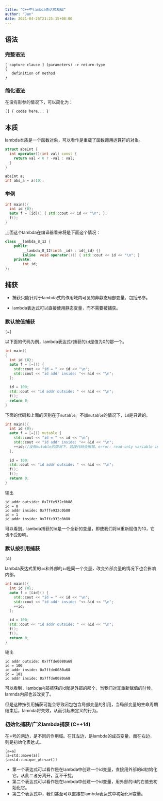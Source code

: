 ```yaml
---
title: "C++中lambda表达式基础"
author: "Jun"
date: 2021-04-26T21:25:15+08:00
---
```


## 语法 

### 完整语法

```
[ capture clause ] (parameters) -> return-type  
{   
   definition of method   
} 
```

### 简化语法

在没有形参的情况下，可以简化为：

```
[] { codes here... }
```
## 本质

lambda本质是一个函数对象，可以看作是重载了函数调用运算符的对象。

```c++
struct absInt {
  int operator()(int val) const {
    return val < 0 ? -val : val;
  }
}

absInt a;
int abs_a = a(10);
```

### 举例

```c++
int main(){
  int id {0};
  auto f = [id]() { std::cout << id << "\n"; };
  f();
}
```

上面这个lambda在编译器看来将是下面这个情况：

```c++
class __lambda_8_12 {
    public: 
        __lambda_8_12(int& _id) : id{_id} {}
        inline  void operator()() { std::cout << id << "\n"; }
    private: 
        int id;
};
```

## 捕获

- 捕获只能针对于lambda式的作用域内可见的非静态局部变量，包括形参。

- lambda表达式可以直接使用静态变量，而不需要被捕获。


### 默认按值捕获

`[=]`

以下面的代码为例，lambda表达式`f`捕获的`id`是值为0的那一个。

```c++
int main()
{
  int id {0};
  auto f = [=]() {
    std::cout << "id = " << id << "\n";
    std::cout << "id addr inside: "<< &id << "\n";
  };
  
  id = 100;
  std::cout << "id addr outside: " << &id << "\n";
  f();
  return 0;
}
```

下面的代码和上面的区别在于`mutable`。不加`mutable`的情况下，`id`是只读的。

```c++
int main(){
  int id {0};
  auto f = [=]() mutable {
    std::cout << "id = " << id << "\n";
    std::cout << "id addr inside: "<< &id << "\n";
    ++id;//没有mutable的情况下，这段代码会报错。error: read-only variable is not assignable
  };
  
  id = 100;
  std::cout << "id addr outside: " << &id << "\n";
  f();
  f();
  return 0;
}

```
输出
```
id addr outside: 0x7ffe932c0b88
id = 0
id addr inside: 0x7ffe932c0b80
id = 1
id addr inside: 0x7ffe932c0b80
```
可以看到，lambda捕获的id是一个全新的变量，即使我们将id重新赋值为10，它也不受影响。

### 默认按引用捕获 

`[&]`

lambda表达式里的`id`和外部的`id`是同一个变量，改变外部变量的情况下也会影响内部。

```c++
int main(){
  int id {0};
  auto f = [&id]() {
    std::cout << "id = " << id << "\n";
    std::cout << "id addr inside: "<< &id << "\n";
    ++id;
  };
  
  id = 100;
  std::cout << "id addr outside: " << &id << "\n";
  f();
  f();
  return 0;
}
```
输出
```
id addr outside: 0x7ffde0080a68
id = 100
id addr inside: 0x7ffde0080a68
id = 101
id addr inside: 0x7ffde0080a68
```
可以看到，lambda内部捕获的id就是外部的那个，当我们对其重新赋值的时候，lamnda内部也该改变了。

但是这种按引用捕获可能会导致闭包包含局部变量的引用，当局部变量的生命周期结束后，lamnda将失效，从而引起未定义的行为。

### 初始化捕获/广义lambda捕获 (C++14)

在=号的两边，是不同的作用域。在其左边，是lambda的成员变量，而在右边，则是初始化表达式。

```
[a=a]
[a=std::move(a)]
[a=std::unique_ptr<a>()]
```

- 第一个表达式可以看作是在lambda中创建一个id变量，直接用外部的id初始化它。从此二者分离开，互不干扰。
- 第二个表达式可以看作是在lambda中创建一个id变量，用外部的id的右值去初始化它。
- 第三个表达式中，我们甚至可以直接在lambda表达式中初始化id变量。
